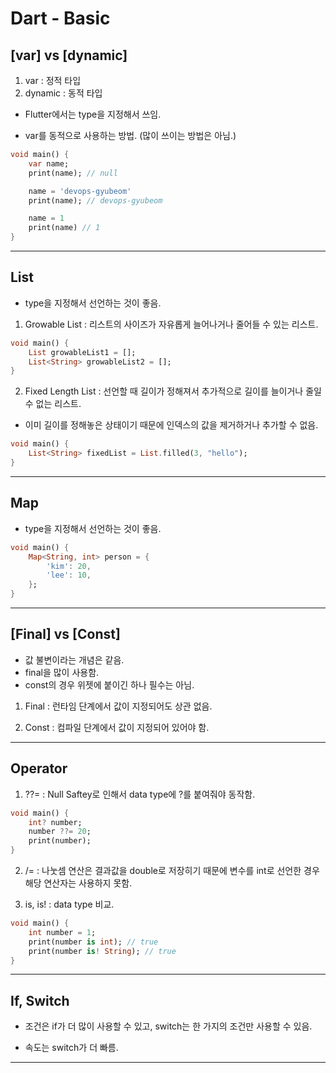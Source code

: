 # Dart - Basic

## [var] vs [dynamic]

1. var : 정적 타입
2. dynamic : 동적 타입

- Flutter에서는 type을 지정해서 쓰임.

- var를 동적으로 사용하는 방법. (많이 쓰이는 방법은 아님.)

```dart
void main() {
    var name;
    print(name); // null

    name = 'devops-gyubeom'
    print(name); // devops-gyubeom

    name = 1
    print(name) // 1
}
```

---

## List

- type을 지정해서 선언하는 것이 좋음.

1. Growable List : 리스트의 사이즈가 자유롭게 늘어나거나 줄어들 수 있는 리스트.

```dart
void main() {
    List growableList1 = [];
    List<String> growableList2 = [];
}
```

2. Fixed Length List : 선언할 때 길이가 정해져서 추가적으로 길이를 늘이거나 줄일 수 없는 리스트.

- 이미 길이를 정해놓은 상태이기 때문에 인덱스의 값을 제거하거나 추가할 수 없음.

```dart
void main() {
    List<String> fixedList = List.filled(3, "hello");
}
```

---

## Map

- type을 지정해서 선언하는 것이 좋음.

```dart
void main() {
    Map<String, int> person = {
        'kim': 20,
        'lee': 10,
    };
}
```

---

## [Final] vs [Const]

- 값 불변이라는 개념은 같음.
- final을 많이 사용함.
- const의 경우 위젯에 붙이긴 하나 필수는 아님.

1. Final : 런타임 단계에서 값이 지정되어도 상관 없음.

2. Const : 컴파일 단계에서 값이 지정되어 있어야 함.

---

## Operator

1. ??= : Null Saftey로 인해서 data type에 ?를 붙여줘야 동작함.

```dart
void main() {
    int? number;
    number ??= 20;
    print(number);
}
```

2. /= : 나눗셈 연산은 결과값을 double로 저장히기 때문에 변수를 int로 선언한 경우 해당 연산자는 사용하지 못함.

3. is, is! : data type 비교.

```dart
void main() {
    int number = 1;
    print(number is int); // true
    print(number is! String); // true
}
```

---

## If, Switch

- 조건은 if가 더 많이 사용할 수 있고, switch는 한 가지의 조건만 사용할 수 있음.

- 속도는 switch가 더 빠름.

---
